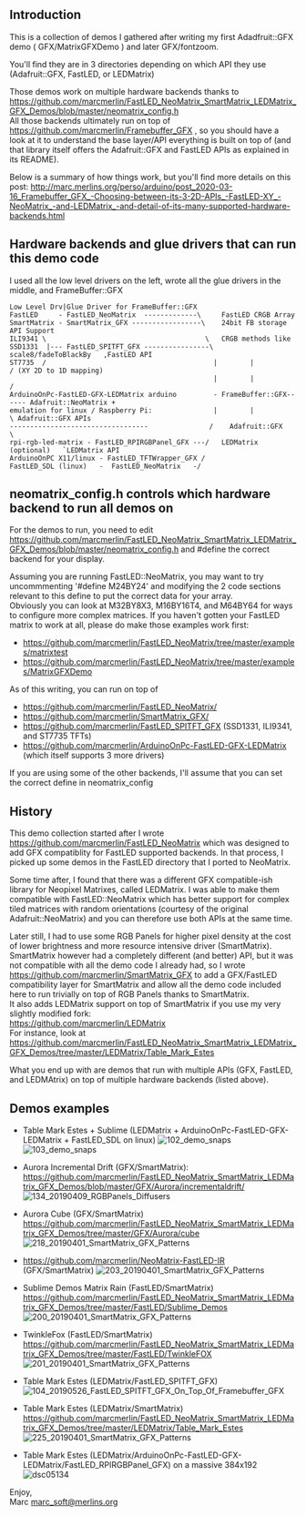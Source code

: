 Introduction
------------
This is a collection of demos I gathered after writing my first Adadfruit::GFX demo ( GFX/MatrixGFXDemo ) and later GFX/fontzoom.

You'll find they are in 3 directories depending on which API they use (Adafruit::GFX, FastLED, or LEDMatrix)

Those demos work on multiple hardware backends thanks to 
https://github.com/marcmerlin/FastLED_NeoMatrix_SmartMatrix_LEDMatrix_GFX_Demos/blob/master/neomatrix_config.h  
All those backends ultimately run on top of https://github.com/marcmerlin/Framebuffer_GFX , so you should have
a look at it to understand the base layer/API everything is built on top of (and that library itself offers
the Adafruit::GFX and FastLED APIs as explained in its README).

Below is a summary of how things work, but you'll find more details on this post: http://marc.merlins.org/perso/arduino/post_2020-03-16_Framebuffer_GFX_-Choosing-between-its-3-2D-APIs_-FastLED-XY_-NeoMatrix_-and-LEDMatrix_-and-detail-of-its-many-supported-hardware-backends.html


Hardware backends and glue drivers that can run this demo code
--------------------------------------------------------------
I used all the low level drivers on the left, wrote all the glue drivers in the middle, and FrameBuffer::GFX
```
Low Level Drv|Glue Driver for FrameBuffer::GFX
FastLED     - FastLED_NeoMatrix  -------------\     FastLED CRGB Array 
SmartMatrix - SmartMatrix_GFX -----------------\    24bit FB storage        API Support
ILI9341 \                                       \   CRGB methods like
SSD1331  |--- FastLED_SPITFT_GFX ----------------\  scale8/fadeToBlackBy   ,FastLED API
ST7735  /                                         |        |              / (XY 2D to 1D mapping)
                                                  |        |             /
ArduinoOnPc-FastLED-GFX-LEDMatrix arduino         - FrameBuffer::GFX------ Adafruit::NeoMatrix +
emulation for linux / Raspberry Pi:               |        |             \ Adafruit::GFX APIs
----------------------------------               /    Adafruit::GFX       \ 
rpi-rgb-led-matrix - FastLED_RPIRGBPanel_GFX ---/   LEDMatrix (optional)   `LEDMatrix API
ArduinoOnPC X11/linux - FastLED_TFTWrapper_GFX /
FastLED_SDL (linux)   -  FastLED_NeoMatrix   -/                        
```

neomatrix_config.h controls which hardware backend to run all demos on
-----------------------------------------------------------------------
For the demos to run, you need to edit 
https://github.com/marcmerlin/FastLED_NeoMatrix_SmartMatrix_LEDMatrix_GFX_Demos/blob/master/neomatrix_config.h
and #define the correct backend for your display.

Assuming you are running FastLED::NeoMatrix, you may want to try uncommmenting '#define M24BY24'
and modifying the 2 code sections relevant to this define to put the correct data for your array.  
Obviously you can look at M32BY8X3, M16BY16T4, and M64BY64 for ways to configure more complex matrices.
If you haven't gotten your FastLED matrix to work at all, please do make those examples work first:
- https://github.com/marcmerlin/FastLED_NeoMatrix/tree/master/examples/matrixtest
- https://github.com/marcmerlin/FastLED_NeoMatrix/tree/master/examples/MatrixGFXDemo

As of this writing, you can run on top of
- https://github.com/marcmerlin/FastLED_NeoMatrix/
- https://github.com/marcmerlin/SmartMatrix_GFX/
- https://github.com/marcmerlin/FastLED_SPITFT_GFX (SSD1331, ILI9341, and ST7735 TFTs)
- https://github.com/marcmerlin/ArduinoOnPc-FastLED-GFX-LEDMatrix (which itself supports 3 more drivers)

If you are using some of the other backends, I'll assume that you can set the correct define in neomatrix_config

History
-------
This demo collection started after I wrote https://github.com/marcmerlin/FastLED_NeoMatrix which 
was designed to add GFX compatiblity for FastLED supported backends.
In that process, I picked up some demos in the FastLED directory that I 
ported to NeoMatrix.

Some time after, I found that there was a different GFX compatible-ish library 
for Neopixel Matrixes, called LEDMatrix. I was able to make them
compatible with FastLED::NeoMatrix which has better support for complex
tiled matrices with random orientations (courtesy of the original Adafruit::NeoMatrix)
and you can therefore use both APIs at the same time.

Later still, I had to use some RGB Panels for higher pixel density at the cost
of lower brightness and more resource intensive driver (SmartMatrix). 
SmartMatrix however had a completely different (and better) API, but it was not compatible
with all the demo code I already had, so I wrote 
https://github.com/marcmerlin/SmartMatrix_GFX 
to add a GFX/FastLED compatibility layer for SmartMatrix and allow all the demo
code included here to run trivially on top of RGB Panels thanks to SmartMatrix.  
It also adds LEDMatrix support on top of SmartMatrix if you use my very slightly modified fork:   
https://github.com/marcmerlin/LEDMatrix  
For instance, look at https://github.com/marcmerlin/FastLED_NeoMatrix_SmartMatrix_LEDMatrix_GFX_Demos/tree/master/LEDMatrix/Table_Mark_Estes

What you end up with are demos that run with multiple APIs (GFX, FastLED, and LEDMAtrix) on top of multiple hardware backends (listed above).

Demos examples
--------------
- Table Mark Estes + Sublime (LEDMatrix + ArduinoOnPc-FastLED-GFX-LEDMatrix + FastLED_SDL on linux)
![102_demo_snaps](https://user-images.githubusercontent.com/1369412/71480161-a982c800-27ac-11ea-8f0e-fb149b6a9ae2.jpg)
![103_demo_snaps](https://user-images.githubusercontent.com/1369412/71480163-abe52200-27ac-11ea-9cb1-f4d23bdf96ac.jpg)

- Aurora Incremental Drift (GFX/SmartMatrix):  https://github.com/marcmerlin/FastLED_NeoMatrix_SmartMatrix_LEDMatrix_GFX_Demos/blob/master/GFX/Aurora/incrementaldrift/
![134_20190409_RGBPanels_Diffusers](https://user-images.githubusercontent.com/1369412/55811896-c81a2500-5a9e-11e9-9301-0d09083f48cb.jpg)

- Aurora Cube (GFX/SmartMatrix) https://github.com/marcmerlin/FastLED_NeoMatrix_SmartMatrix_LEDMatrix_GFX_Demos/tree/master/GFX/Aurora/cube
![218_20190401_SmartMatrix_GFX_Patterns](https://user-images.githubusercontent.com/1369412/55811825-ac168380-5a9e-11e9-9fa3-78903c3c821a.jpg)

- https://github.com/marcmerlin/NeoMatrix-FastLED-IR (GFX/SmartMatrix)
![203_20190401_SmartMatrix_GFX_Patterns](https://user-images.githubusercontent.com/1369412/55816208-a15fec80-5aa6-11e9-890e-fcb6d66e8de4.jpg)

- Sublime Demos Matrix Rain (FastLED/SmartMatrix) https://github.com/marcmerlin/FastLED_NeoMatrix_SmartMatrix_LEDMatrix_GFX_Demos/tree/master/FastLED/Sublime_Demos
![200_20190401_SmartMatrix_GFX_Patterns](https://user-images.githubusercontent.com/1369412/55816516-437fd480-5aa7-11e9-9a37-35bc21276812.jpg)

- TwinkleFox (FastLED/SmartMatrix) https://github.com/marcmerlin/FastLED_NeoMatrix_SmartMatrix_LEDMatrix_GFX_Demos/tree/master/FastLED/TwinkleFOX
![201_20190401_SmartMatrix_GFX_Patterns](https://user-images.githubusercontent.com/1369412/55816588-73c77300-5aa7-11e9-9503-82d8f55a52d0.jpg)

- Table Mark Estes (LEDMatrix/FastLED_SPITFT_GFX)
![104_20190526_FastLED_SPITFT_GFX_On_Top_Of_Framebuffer_GFX](https://user-images.githubusercontent.com/1369412/76477705-64d9f680-63c3-11ea-81b1-9a10471888fe.jpg)

- Table Mark Estes (LEDMatrix/SmartMatrix) https://github.com/marcmerlin/FastLED_NeoMatrix_SmartMatrix_LEDMatrix_GFX_Demos/tree/master/LEDMatrix/Table_Mark_Estes
![225_20190401_SmartMatrix_GFX_Patterns](https://user-images.githubusercontent.com/1369412/55811839-b0db3780-5a9e-11e9-9b9e-42a38b99ca20.jpg)

- Table Mark Estes (LEDMatrix/ArduinoOnPc-FastLED-GFX-LEDMatrix/FastLED_RPIRGBPanel_GFX) on a massive 384x192
![dsc05134](https://user-images.githubusercontent.com/1369412/76477536-e2e9cd80-63c2-11ea-86f9-f925fe625a4d.jpg)

Enjoy,  
Marc <marc_soft@merlins.org>
